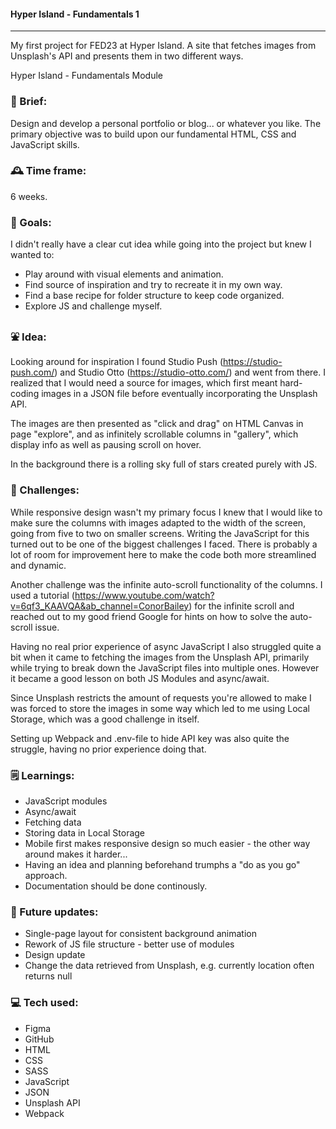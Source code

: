 #### Hyper Island - Fundamentals 1

---

My first project for FED23 at Hyper Island. A site that fetches images from Unsplash's API and presents them in two different ways.

Hyper Island - Fundamentals Module

### :briefcase: Brief:

Design and develop a personal portfolio or blog... or whatever you like. The primary objective was to build upon our fundamental HTML, CSS and JavaScript skills.

### :mantelpiece_clock: Time frame:

6 weeks.

### :dart: Goals:

I didn't really have a clear cut idea while going into the project but knew I wanted to:

- Play around with visual elements and animation.
- Find source of inspiration and try to recreate it in my own way.
- Find a base recipe for folder structure to keep code organized.
- Explore JS and challenge myself.

### :fountain: Idea:

Looking around for inspiration I found Studio Push (https://studio-push.com/) and Studio Otto (https://studio-otto.com/) and went from there. I realized that I would need a source for images, which first meant hard-coding images in a JSON file before eventually incorporating the Unsplash API.

The images are then presented as "click and drag" on HTML Canvas in page "explore", and as infinitely scrollable columns in "gallery", which display info as well as pausing scroll on hover.

In the background there is a rolling sky full of stars created purely with JS.

### :mount_fuji: Challenges:

While responsive design wasn't my primary focus I knew that I would like to make sure the columns with images adapted to the width of the screen, going from five to two on smaller screens. Writing the JavaScript for this turned out to be one of the biggest challenges I faced. There is probably a lot of room for improvement here to make the code both more streamlined and dynamic.

Another challenge was the infinite auto-scroll functionality of the columns. I used a tutorial (https://www.youtube.com/watch?v=6qf3_KAAVQA&ab_channel=ConorBailey) for the infinite scroll and reached out to my good friend Google for hints on how to solve the auto-scroll issue.

Having no real prior experience of async JavaScript I also struggled quite a bit when it came to fetching the images from the Unsplash API, primarily while trying to break down the JavaScript files into multiple ones. However it became a good lesson on both JS Modules and async/await.

Since Unsplash restricts the amount of requests you're allowed to make I was forced to store the images in some way which led to me using Local Storage, which was a good challenge in itself.

Setting up Webpack and .env-file to hide API key was also quite the struggle, having no prior experience doing that.

### :spiral_notepad: Learnings:

- JavaScript modules
- Async/await
- Fetching data
- Storing data in Local Storage
- Mobile first makes responsive design so much easier - the other way around makes it harder...
- Having an idea and planning beforehand trumphs a "do as you go" approach.
- Documentation should be done continously.

### :peacock: Future updates:

- Single-page layout for consistent background animation
- Rework of JS file structure - better use of modules
- Design update
- Change the data retrieved from Unsplash, e.g. currently location often returns null

### :computer: Tech used:

- Figma
- GitHub
- HTML
- CSS
- SASS
- JavaScript
- JSON
- Unsplash API
- Webpack
